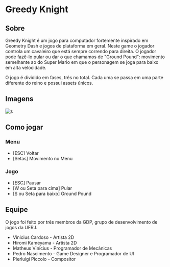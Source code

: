 # Greedy Knight

## Sobre
Greedy Knight é um jogo para computador fortemente inspirado em Geometry Dash e jogos de plataforma em geral. Neste game o jogador controla um cavaleiro que está sempre correndo para direita. O jogador pode fazê-lo pular ou dar o que chamamos de "Ground Pound": movimento semelhante ao do Super Mario em que o personagem se joga para baixo em alta velocidade.

O jogo é dividido em fases, três no total. Cada uma se passa em uma parte diferente do reino e possui assets únicos.

## Imagens
![s](https://i.imgur.com/owQ3r4x.jpg)

## Como jogar
### Menu

* [ESC] Voltar
* [Setas] Movimento no Menu

### Jogo

* [ESC] Pausar
* [W ou Seta para cima] Pular
* [S ou Seta para baixo] Ground Pound

## Equipe
O jogo foi feito por três membros da GDP, grupo de desenvolvimento de jogos da UFRJ.

* Vinicius Cardoso - Artista 2D
* Hiromi Kameyama - Artista 2D
* Matheus Vinicius - Programador de Mecânicas
* Pedro Nascimento - Game Designer e Programador de UI
* Pierluigi Piccolo - Compositor

